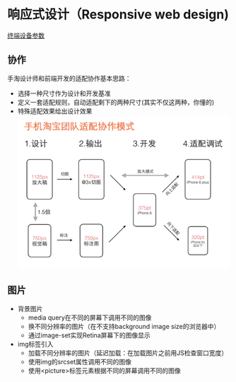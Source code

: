 # 响应式设计（Responsive web design)

[终端设备参数](https://material.io/devices/)

## 协作

手淘设计师和前端开发的适配协作基本思路：

+ 选择一种尺寸作为设计和开发基准
+ 定义一套适配规则，自动适配剩下的两种尺寸(其实不仅这两种，你懂的)
+ 特殊适配效果给出设计效果
![1](./assets/rem-6.jpg)

## 图片

+ 背景图片
    + media query在不同的屏幕下调用不同的图像
    + 换不同分辨率的图片（在不支持background image size的浏览器中）
    + 通过image-set实现Retina屏幕下的图像显示
+ img标签引入
    + 加载不同分辨率的图片（延迟加载：在加载图片之前用JS检查窗口宽度）
    + 使用img的srcset属性调用不同的图像
    + 使用\<picture>标签元素根据不同的屏幕调用不同的图像

